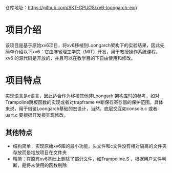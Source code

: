 仓库地址：https://github.com/SKT-CPUOS/xv6-loongarch-exp
# 项目介绍
该项目是基于原始xv6项目，将xv6移植到Loongarch架构下的实验结果，因此先简单介绍以下xv6：它由麻省理工学院（MIT）开发，用于教授操作系统课程。xv6 的源代码是开放的，并且可以在教学目的下自由使用和修改。

# 项目特点
实现语言是c语言，因此适合作为移植其他非Loongarh 架构库时的参考，如对Trampoline跳板函数的实现或者对trapframe 中断保存寄存器的保护范围。具体来说，用于借鉴Loongarch基础的宏设计，当然，底层交互如console.c 或者 uart.c 要根据开发板实现修改。

## 其他特点
- 结构简单，实现原始xv6库的最小功能，头文件和c文件没有相对隔离的文件夹存放而是堆放项目在文件夹
- 精简：在原有xv6基础上删除了部分文件，如Trampoline.S ，根据用户文件判断，是将未使用的函数剔除



